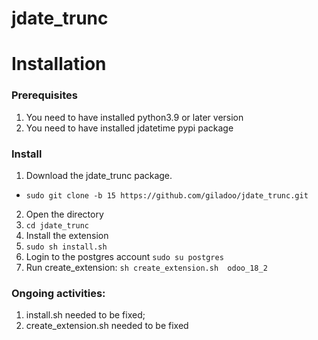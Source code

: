 # jdate_trunc

# Installation
### Prerequisites
1. You need to have installed python3.9 or later version
2. You need to have installed jdatetime pypi package

### Install
1. Download the jdate_trunc package.
- `sudo git clone -b 15 https://github.com/giladoo/jdate_trunc.git`
2. Open the directory
3. `cd jdate_trunc`
4. Install the extension
5. `sudo sh install.sh`
6. Login to the postgres account
    `sudo su postgres`
7. Run create_extension:
   `sh create_extension.sh  odoo_18_2`


### Ongoing activities:
1. install.sh needed to be fixed; 
2. create_extension.sh needed to be fixed

